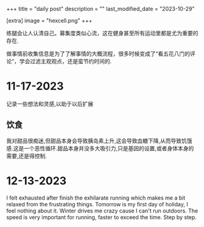 +++
title = "daily post"
description = ""
last_modified_date = "2023-10-29"

[extra]
image = "hexcell.png"
+++

练腿会让人认清自己。募集度类似心流，这在健身甚至所有运动里都是尤为重要的存在.

做事情前收集信息是为了了解事情的大概流程，很多时候变成了“看五花八门的评论”，学会过滤主观观点，还是蛮节约时间的.

# 11-17-2023

记录一些想法和灵感,以助于以后扩展

## 饮食

我对甜品很痴迷,但甜品本身会导致胰岛素上升,这会导致血糖下降,从而导致饥饿感.这是一个恶性循环.甜品本身并没多大吸引力,只是基因的设置,或者身体本身的需要,还是得控制.

# 12-13-2023

I felt exhausted after finish the exhilarate running which makes me a bit relaxed from the frustrating things. 
Tomorrow is my first day of holiday, I feel nothing about it. 
Winter drives me crazy cause I can't run outdoors. The speed is very important for running, faster to exceed the time.
Step by step. 